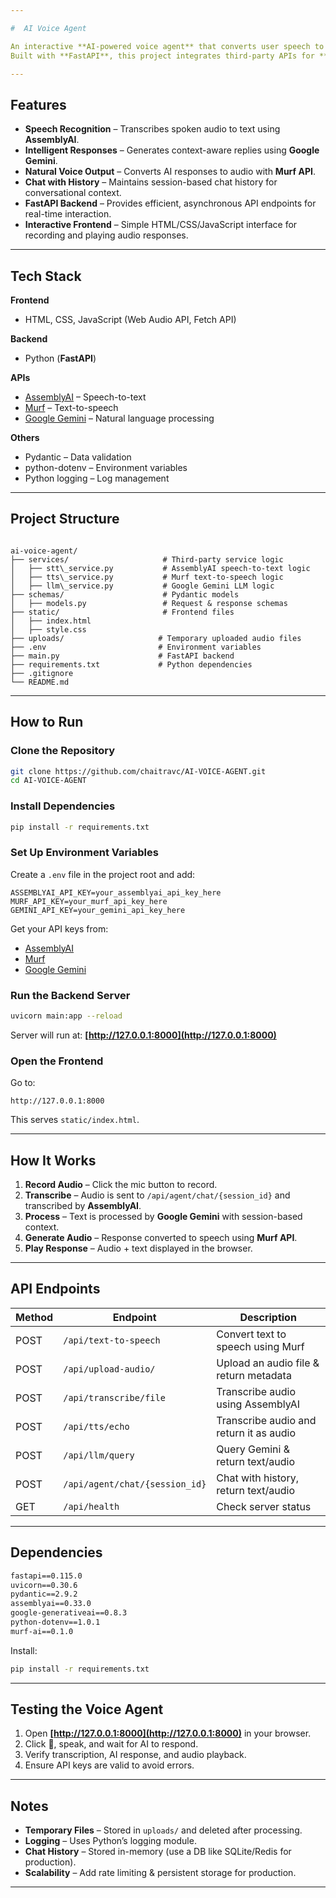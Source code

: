 ```yaml
---

#  AI Voice Agent

An interactive **AI-powered voice agent** that converts user speech to text, processes it with a language model, and responds with natural-sounding speech.  
Built with **FastAPI**, this project integrates third-party APIs for **speech-to-text**, **text-to-speech**, and **language model processing**.

---
```


##  Features

- **Speech Recognition** – Transcribes spoken audio to text using **AssemblyAI**.
- **Intelligent Responses** – Generates context-aware replies using **Google Gemini**.
- **Natural Voice Output** – Converts AI responses to audio with **Murf API**.
- **Chat with History** – Maintains session-based chat history for conversational context.
- **FastAPI Backend** – Provides efficient, asynchronous API endpoints for real-time interaction.
- **Interactive Frontend** – Simple HTML/CSS/JavaScript interface for recording and playing audio responses.

---

##  Tech Stack

**Frontend**  
- HTML, CSS, JavaScript (Web Audio API, Fetch API)

**Backend**  
- Python (**FastAPI**)

**APIs**  
- [AssemblyAI](https://www.assemblyai.com/) – Speech-to-text  
- [Murf](https://murf.ai/) – Text-to-speech  
- [Google Gemini](https://ai.google/) – Natural language processing

**Others**  
- Pydantic – Data validation  
- python-dotenv – Environment variables  
- Python logging – Log management  

---

##  Project Structure

```

ai-voice-agent/
├── services/                     # Third-party service logic
│   ├── stt\_service.py           # AssemblyAI speech-to-text logic
│   ├── tts\_service.py           # Murf text-to-speech logic
│   ├── llm\_service.py           # Google Gemini LLM logic
├── schemas/                      # Pydantic models
│   ├── models.py                 # Request & response schemas
├── static/                       # Frontend files
│   ├── index.html
│   ├── style.css
├── uploads/                     # Temporary uploaded audio files
├── .env                         # Environment variables
├── main.py                      # FastAPI backend
├── requirements.txt             # Python dependencies
├── .gitignore
└── README.md

````

---

##  How to Run

###  Clone the Repository
```bash
git clone https://github.com/chaitravc/AI-VOICE-AGENT.git
cd AI-VOICE-AGENT
````

###  Install Dependencies

```bash
pip install -r requirements.txt
```

### Set Up Environment Variables

Create a `.env` file in the project root and add:

```env
ASSEMBLYAI_API_KEY=your_assemblyai_api_key_here
MURF_API_KEY=your_murf_api_key_here
GEMINI_API_KEY=your_gemini_api_key_here
```

Get your API keys from:

* [AssemblyAI](https://www.assemblyai.com/)
* [Murf](https://murf.ai/)
* [Google Gemini](https://ai.google/)

### Run the Backend Server

```bash
uvicorn main:app --reload
```

Server will run at: **[http://127.0.0.1:8000](http://127.0.0.1:8000)**

### Open the Frontend

Go to:

```
http://127.0.0.1:8000
```

This serves `static/index.html`.

---

## How It Works

1. **Record Audio** – Click the mic button to record.
2. **Transcribe** – Audio is sent to `/api/agent/chat/{session_id}` and transcribed by **AssemblyAI**.
3. **Process** – Text is processed by **Google Gemini** with session-based context.
4. **Generate Audio** – Response converted to speech using **Murf API**.
5. **Play Response** – Audio + text displayed in the browser.

---

##  API Endpoints

| Method | Endpoint                       | Description                             |
| ------ | ------------------------------ | --------------------------------------- |
| POST   | `/api/text-to-speech`          | Convert text to speech using Murf       |
| POST   | `/api/upload-audio/`           | Upload an audio file & return metadata  |
| POST   | `/api/transcribe/file`         | Transcribe audio using AssemblyAI       |
| POST   | `/api/tts/echo`                | Transcribe audio and return it as audio |
| POST   | `/api/llm/query`               | Query Gemini & return text/audio        |
| POST   | `/api/agent/chat/{session_id}` | Chat with history, return text/audio    |
| GET    | `/api/health`                  | Check server status                     |

---

## Dependencies

```txt
fastapi==0.115.0
uvicorn==0.30.6
pydantic==2.9.2
assemblyai==0.33.0
google-generativeai==0.8.3
python-dotenv==1.0.1
murf-ai==0.1.0
```

Install:

```bash
pip install -r requirements.txt
```

---

##  Testing the Voice Agent

1. Open **[http://127.0.0.1:8000](http://127.0.0.1:8000)** in your browser.
2. Click 🎤, speak, and wait for AI to respond.
3. Verify transcription, AI response, and audio playback.
4. Ensure API keys are valid to avoid errors.

---

## Notes

* **Temporary Files** – Stored in `uploads/` and deleted after processing.
* **Logging** – Uses Python’s logging module.
* **Chat History** – Stored in-memory (use a DB like SQLite/Redis for production).
* **Scalability** – Add rate limiting & persistent storage for production.

---



```
